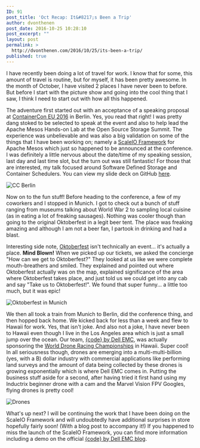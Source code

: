 ```yaml
---
ID: 91
post_title: 'Oct Recap: It&#8217;s Been a Trip'
author: dvonthenen
post_date: 2016-10-25 10:28:10
post_excerpt: ""
layout: post
permalink: >
  http://dvonthenen.com/2016/10/25/its-been-a-trip/
published: true
---
```

I have recently been doing a lot of travel for work. I know that for some, this amount of travel is routine, but for myself, it has been pretty awesome. In the month of October, I have visited 2 places I have never been to before. But before I start with the picture show and going into the cool thing that I saw, I think I need to start out with how all this happened.

The adventure first started out with an acceptance of a speaking proposal at [ContainerCon EU 2016][1] in Berlin. Yes, you read that right! I was pretty dang stoked to be selected to speak at the event and also to help lead the Apache Mesos Hands-on Lab at the Open Source Storage Summit. The experience was unbelievable and was also a big validation on some of the things that I have been working on; namely a [ScaleIO Framework][2] for Apache Mesos which just so happened to be announced at the conference. I was definitely a little nervous about the date/time of my speaking session, last day and last time slot, but the turn out was still fantastic! For those that are interested, my talk focused around Software Defined Storage and Container Schedulers. You can view my slide deck on GitHub [here][3].

![CC Berlin][4]

Now on to the fun stuff! Before heading to the conference, a few of my coworkers and I stopped in Munich. I got to check out a bunch of stuff ranging from museums talking about World War 2 to sampling local cuisine (as in eating a lot of freaking sausages). Nothing was cooler though than going to the original Oktoberfest in a legit beer tent. The place was freaking amazing and although I am not a beer fan, I partook in drinking and had a blast.

Interesting side note, [Oktoberfest][5] isn't technically an event... it's actually a place. **Mind Blown!** When we picked up our tickets, we asked the concierge "How can we get to Oktoberfest?" They looked at us like we were complete mouth-breathers and smiled. They explained and pointed out where Oktoberfest actually was on the map, explained significance of the area where Oktoberfest takes place, and just told us we could get into any cab and say "Take us to Oktoberfest!". We found that super funny... a little too much, but it was epic!

![Oktoberfest in Munich][6]

We then all took a train from Munich to Berlin, did the conference thing, and then hopped back home. We kicked back for less than a week and flew to Hawaii for work. Yes, that isn't joke. And also not a joke, I have never been to Hawaii even though I live in the Los Angeles area which is just a small jump over the ocean. Our team, [{code} by Dell EMC][7], was actually sponsoring the [World Drone Racing Championships][8] in Hawaii. Super cool! In all seriousness though, drones are emerging into a multi-multi-billion (yes, with a B) dollar industry with commercial applications like performing land surveys and the amount of data being collected by these drones is growing exponentially which is where Dell EMC comes in. Putting the business stuff aside for a second, after having tried it first hand using my Inductrix beginner drone with a cam and the Marvel Vision FPV Googles, flying drones is pretty cool!

![Drones][9]

What's up next? I will be continuing the work that I have been doing on the ScaleIO Framework and will undoubtedly have additional surprises in store hopefully fairly soon! (With a blog post to accompany it!) If you happened to miss the launch of the ScaleIO Framework, you can find more information including a demo on the official [{code} by Dell EMC blog][10].

 [1]: http://events.linuxfoundation.org/events/containercon-europe
 [2]: https://github.com/codedellemc/scaleio-framework
 [3]: https://github.com/dvonthenen/proposals/raw/master/2016_CONTAINERCON_EU/ContainerConBerlin-SDSAndConSched.pptx
 [4]: https://github.com/dvonthenen/blog/raw/master/images/ccberlin.png
 [5]: https://en.wikipedia.org/wiki/Oktoberfest
 [6]: https://github.com/dvonthenen/blog/raw/master/images/oktoberfest.png
 [7]: http://codedellemc.com/
 [8]: http://droneworlds.com/
 [9]: https://github.com/dvonthenen/blog/raw/master/images/drone.png
 [10]: https://blog.codedellemc.com/2016/09/29/scaleio-framework-for-apache-mesos/